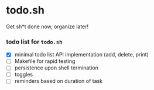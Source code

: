 # todo.sh

Get sh*t done now, organize later!

### todo list for `todo.sh`

- [x] minimal todo list API implementation (add, delete, print)
- [ ] Makefile for rapid testing
- [ ] persistence upon shell termination
- [ ] toggles
- [ ] reminders based on duration of task
